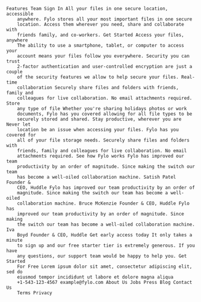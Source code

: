     Features Team Sign In All your files in one secure location, accessible
    	anywhere. Fylo stores all your most important files in one secure
    	location. Access them wherever you need, share and collaborate with
    	friends family, and co-workers. Get Started Access your files, anywhere
    	The ability to use a smartphone, tablet, or computer to access your
    	account means your files follow you everywhere. Security you can trust
    	2-factor authentication and user-controlled encryption are just a couple
    	of the security features we allow to help secure your files. Real-time
    	collaboration Securely share files and folders with friends, family and
    	colleagues for live collaboration. No email attachments required. Store
    	any type of file Whether you're sharing holidays photos or work
    	documents, Fylo has you covered allowing for all file types to be
    	securely stored and shared. Stay productive, wherever you are Never let
    	location be an issue when accessing your files. Fylo has you covered for
    	all of your file storage needs. Securely share files and folders with
    	friends, family and colleagues for live collaboration. No email
    	attachments required. See how Fylo works Fylo has improved our team
    	productivity by an order of magnitude. Since making the switch our team
    	has become a well-oiled collaboration machine. Satish Patel Founder &
    	CEO, Huddle Fylo has improved our team productivity by an order of
    	magnitude. Since making the switch our team has become a well-oiled
    	collaboration machine. Bruce McKenzie Founder & CEO, Huddle Fylo has
    	improved our team productivity by an order of magnitude. Since making
    	the switch our team has become a well-oiled collaboration machine. Iva
    	Boyd Founder & CEO, Huddle Get early access today It only takes a minute
    	to sign up and our free starter tier is extremely generous. If you have
    	any questions, our support team would be happy to help you. Get Started
    	For Free Lorem ipsum dolor sit amet, consectetur adipiscing elit, sed do
    	eiusmod tempor incididunt ut labore et dolore magna aliqua
    	+1-543-123-4567 example@fylo.com About Us Jobs Press Blog Contact Us
    	Terms Privacy
